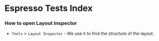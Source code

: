 # Espresso Tests Index

### How to open Layout Inspector

* `Tools` > `Layout Inspector` - We use it to find the structure of the layout. 